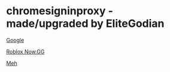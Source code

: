 # chromesigninproxy - made/upgraded by EliteGodian


<a target="_self" href="https://www.google.com" > Google </a>  


<a target="_self" href="https://now.gg/apps/roblox-corporation/5349/roblox.html" > Roblox Now.GG </a>

<a target="_self" href="https://openinbrowser.w3spaces.com/
" > Meh </a>
